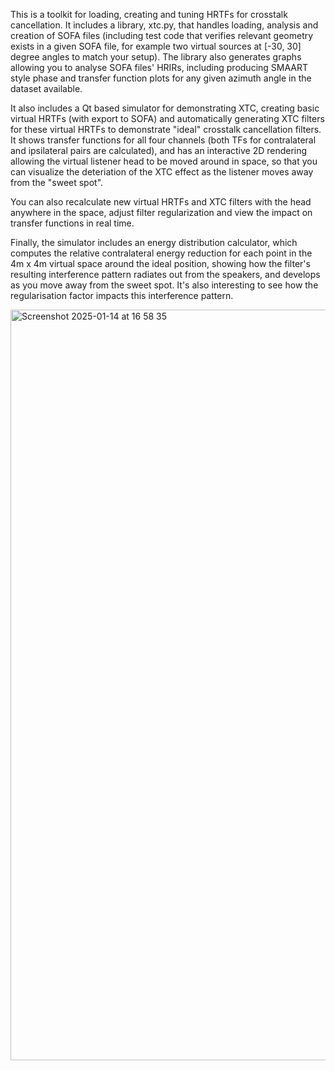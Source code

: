 This is a toolkit for loading, creating and tuning HRTFs for crosstalk cancellation. It includes a library, xtc.py, that handles loading, analysis and creation of SOFA files (including test code that verifies relevant geometry exists in a given SOFA file, for example two virtual sources at [-30, 30] degree angles to match your setup). The library also generates graphs allowing you to analyse SOFA files' HRIRs, including producing SMAART style phase and transfer function plots for any given azimuth angle in the dataset available.

It also includes a Qt based simulator for demonstrating XTC, creating basic virtual HRTFs (with export to SOFA) and automatically generating XTC filters for these virtual HRTFs to demonstrate "ideal" crosstalk cancellation filters. It shows transfer functions for all four channels (both TFs for contralateral and ipsilateral pairs are calculated), and has an interactive 2D rendering allowing the virtual listener head to be moved around in space, so that you can visualize the deteriation of the XTC effect as the listener moves away from the "sweet spot".

You can also recalculate new virtual HRTFs and XTC filters with the head anywhere in the space, adjust filter regularization and view the impact on transfer functions in real time.

Finally, the simulator includes an energy distribution calculator, which computes the relative contralateral energy reduction for each point in the 4m x 4m virtual space around the ideal position, showing how the filter's resulting interference pattern radiates out from the speakers, and develops as you move away from the sweet spot. It's also interesting to see how the regularisation factor impacts this interference pattern.


<img width="1201" alt="Screenshot 2025-01-14 at 16 58 35" src="https://github.com/user-attachments/assets/7e641ed9-e6ce-4a95-b6cc-f5752bd23326" />
